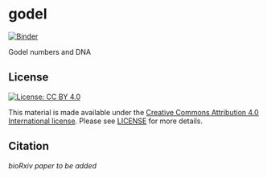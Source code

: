 # godel

[![Binder](https://mybinder.org/badge.svg)](https://mybinder.org/v2/gh/fpsom/godel/master?filepath=Biological-Sequences-and-Godel-numbers.ipynb)

Godel numbers and DNA


## License

[![License: CC BY 4.0](https://licensebuttons.net/l/by/4.0/88x31.png)](https://creativecommons.org/licenses/by/4.0/)

This material is made available under the [Creative Commons Attribution 4.0 International license](https://creativecommons.org/licenses/by/4.0). Please see [LICENSE](LICENSE.md) for more details.

## Citation

_bioRxiv paper to be added_
